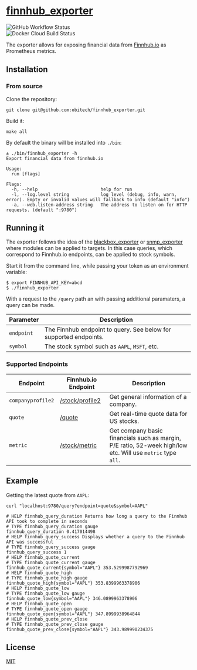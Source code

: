 # [finnhub_exporter](https://github.com/obitech/finnhub_exporter)

![GitHub Workflow Status](https://img.shields.io/github/workflow/status/obitech/finnhub_exporter/test_and_build)  
![Docker Cloud Build Status](https://img.shields.io/docker/cloud/build/obitech/finnhub_exporter)

The exporter allows for exposing financial data from 
[Finnhub.io](https://finnhub.io) as Prometheus metrics. 

## Installation

### From source

Clone the repository:

```
git clone git@github.com:obitech/finnhub_exporter.git
```

Build it:

```
make all
```

By default the binary will be installed into `./bin`:

```
± ./bin/finnhub_exporter -h
Export financial data from finnhub.io

Usage:
  run [flags]

Flags:
  -h, --help                        help for run
  -l, --log.level string            log level (debug, info, warn, error). Empty or invalid values will fallback to info (default "info")
  -a, --web.listen-address string   The address to listen on for HTTP requests. (default ":9780")
```

## Running it

The exporter follows the idea of the 
[blackbox_exporter](https://github.com/prometheus/blackbox_exporter) or 
[snmp_exporter](https://github.com/prometheus/snmp_exporter) where modules
can be applied to targets. In this case queries, which correspond to Finnhub.io
endpoints, can be applied to stock symbols.

Start it from the command line, while passing your token as an environment 
variable:

```
$ export FINNHUB_API_KEY=abcd
$ ./finnhub_exporter
```

With a request to the `/query` path an with passing additional paramaters, a
query can be made.

Parameter|Description
---|---
`endpoint`|The Finnhub endpoint to query. See below for supported endpoints.
`symbol`|The stock symbol such as `AAPL`, `MSFT`, etc.

### Supported Endpoints

Endpoint|Finnhub.io Endpoint|Description
---|---|---
`companyprofile2`|[/stock/profile2](https://finnhub.io/docs/api#company-profile2)|Get general information of a company.
`quote`|[/quote](https://finnhub.io/docs/api#quote)|Get real-time quote data for US stocks.
`metric`|[/stock/metric](https://finnhub.io/docs/api#company-basic-financials)|Get company basic financials such as margin, P/E ratio, 52-week high/low etc. Will use `metric` type `all`.

## Example

Getting the latest quote from `AAPL`:

```
curl "localhost:9780/query?endpoint=quote&symbol=AAPL"
```

```
# HELP finnhub_query_duration Returns how long a query to the Finnhub API took to complete in seconds
# TYPE finnhub_query_duration gauge
finnhub_query_duration 0.417014498
# HELP finnhub_query_success Displays whether a query to the Finnhub API was successful
# TYPE finnhub_query_success gauge
finnhub_query_success 1
# HELP finnhub_quote_current
# TYPE finnhub_quote_current gauge
finnhub_quote_current{symbol="AAPL"} 353.5299987792969
# HELP finnhub_quote_high
# TYPE finnhub_quote_high gauge
finnhub_quote_high{symbol="AAPL"} 353.8399963378906
# HELP finnhub_quote_low
# TYPE finnhub_quote_low gauge
finnhub_quote_low{symbol="AAPL"} 346.0899963378906
# HELP finnhub_quote_open
# TYPE finnhub_quote_open gauge
finnhub_quote_open{symbol="AAPL"} 347.8999938964844
# HELP finnhub_quote_prev_close
# TYPE finnhub_quote_prev_close gauge
finnhub_quote_prev_close{symbol="AAPL"} 343.989990234375
```

## License

[MIT](https://choosealicense.com/licenses/mit/)